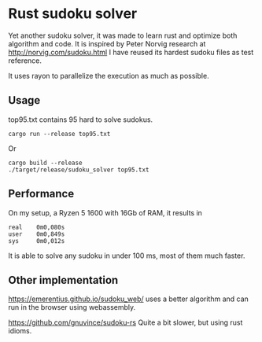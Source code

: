 
# Rust sudoku solver

Yet another sudoku solver, it was made to learn rust and optimize both algorithm and code.
It is inspired by Peter Norvig research at http://norvig.com/sudoku.html
I have reused its hardest sudoku files as test reference.

It uses rayon to parallelize the execution as much as possible.

## Usage
top95.txt contains 95 hard to solve sudokus.

    cargo run --release top95.txt

Or

    cargo build --release
    ./target/release/sudoku_solver top95.txt

## Performance

On my setup, a Ryzen 5 1600 with 16Gb of RAM, it results in

    real    0m0,080s
    user    0m0,849s
    sys     0m0,012s

It is able to solve any sudoku in under 100 ms, most of them much faster.

## Other implementation

https://emerentius.github.io/sudoku_web/  uses a better algorithm and can run in the browser using webassembly.

https://github.com/gnuvince/sudoku-rs
Quite a bit slower, but using rust idioms.
